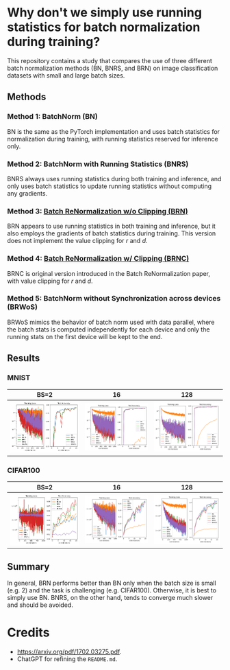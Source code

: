 # Why don't we simply use running statistics for batch normalization during training?

This repository contains a study that compares the use of three different batch normalization methods (BN, BNRS, and BRN) on image classification datasets with small and large batch sizes.

## Methods

### Method 1: BatchNorm (BN)

BN is the same as the PyTorch implementation and uses batch statistics for normalization during training, with running statistics reserved for inference only.

### Method 2: BatchNorm with Running Statistics (BNRS)

BNRS always uses running statistics during both training and inference, and only uses batch statistics to update running statistics without computing any gradients.

### Method 3: [Batch ReNormalization w/o Clipping (BRN)](https://arxiv.org/pdf/1702.03275.pdf)

BRN appears to use running statistics in both training and inference, but it also employs the gradients of batch statistics during training. This version does not implement the value clipping for $r$ and $d$.

### Method 4: [Batch ReNormalization w/ Clipping (BRNC)](https://arxiv.org/pdf/1702.03275.pdf)

BRNC is original version introduced in the Batch ReNormalization paper, with value clipping for $r$ and $d$.

### Method 5: BatchNorm without Synchronization across devices (BRWoS)

BRWoS mimics the behavior of batch norm used with data parallel, where the batch stats is computed independently for each device and only the running stats on the first device will be kept to the end.

## Results

### MNIST

| BS=2                                  | 16                                     | 128                                     |
| ------------------------------------- | -------------------------------------- | --------------------------------------- |
| ![](./results/bs-2-dataset-MNIST.png) | ![](./results/bs-16-dataset-MNIST.png) | ![](./results/bs-128-dataset-MNIST.png) |

### CIFAR100

| BS=2                                     | 16                                        | 128                                        |
| ---------------------------------------- | ----------------------------------------- | ------------------------------------------ |
| ![](./results/bs-2-dataset-CIFAR100.png) | ![](./results/bs-16-dataset-CIFAR100.png) | ![](./results/bs-128-dataset-CIFAR100.png) |

## Summary

In general, BRN performs better than BN only when the batch size is small (e.g. 2) and the task is challenging (e.g. CIFAR100). Otherwise, it is best to simply use BN. BNRS, on the other hand, tends to converge much slower and should be avoided.

# Credits

- https://arxiv.org/pdf/1702.03275.pdf.
- ChatGPT for refining the `README.md`.
